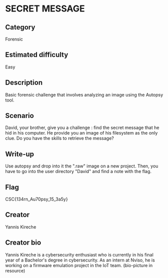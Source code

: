 # SECRET MESSAGE 

## Category
Forensic

## Estimated difficulty
Easy

## Description
Basic forensic challenge that involves analyzing an image using the Autopsy tool.

## Scenario
David, your brother, give you a challenge : find the secret message that he hid in his computer. He provide you an image of his filesystem as the only clue. 
Do you have the skills to retrieve the message?

## Write-up
Use autopsy and drop into it the ".raw" image on a new project. 
Then, you have to go into the user directory "David" and find a note with the flag.

## Flag
CSC{134rn_Au70psy_15_3a5y}

## Creator
Yannis Kireche 

## Creator bio
Yannis Kireche is a cybersecurity enthusiast who is currently in his final year of a Bachelor's degree in cybersecurity. As an intern at Nviso, he is working on a firmware emulation project in the IoT team. 
(bio-picture in resource)